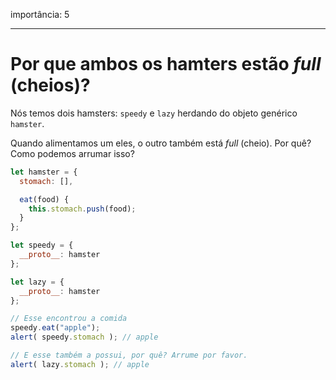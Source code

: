 importância: 5

---

# Por que ambos os hamters estão *full* (cheios)?

Nós temos dois hamsters: `speedy` e `lazy` herdando do objeto genérico `hamster`. 

Quando alimentamos um eles, o outro também está *full* (cheio). Por quê? Como podemos arrumar isso?

```js run
let hamster = {
  stomach: [],

  eat(food) {
    this.stomach.push(food);
  }
};

let speedy = {
  __proto__: hamster
};

let lazy = {
  __proto__: hamster
};

// Esse encontrou a comida
speedy.eat("apple");
alert( speedy.stomach ); // apple

// E esse também a possui, por quê? Arrume por favor.
alert( lazy.stomach ); // apple
```

